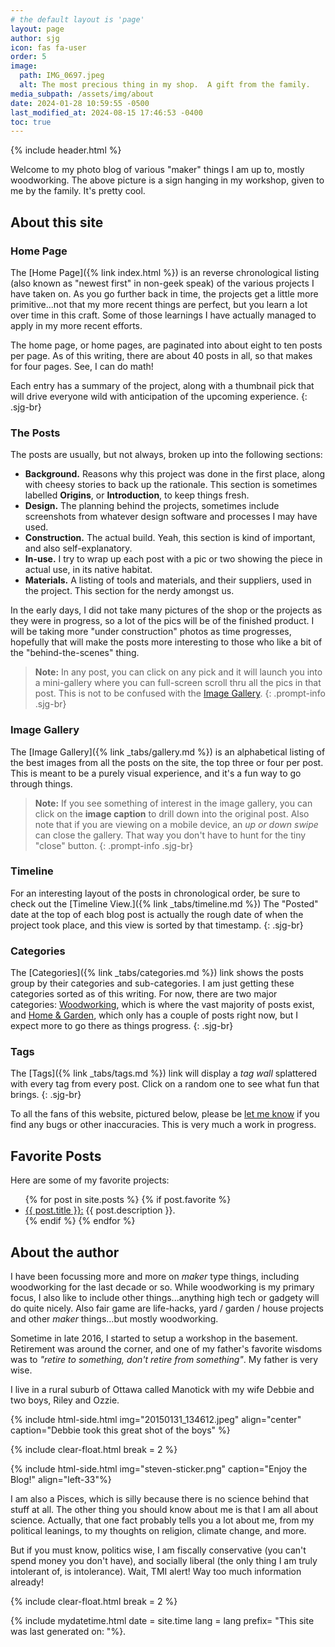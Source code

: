 ```yaml
---
# the default layout is 'page'
layout: page
author: sjg
icon: fas fa-user
order: 5
image:
  path: IMG_0697.jpeg
  alt: The most precious thing in my shop.  A gift from the family.
media_subpath: /assets/img/about
date: 2024-01-28 10:59:55 -0500
last_modified_at: 2024-08-15 17:46:53 -0400
toc: true
---
```

{% include header.html %}

Welcome to my photo blog of various "maker" things I am up to, mostly woodworking. The above picture is a sign hanging in my workshop, given to me by the family. It's pretty cool.

## About this site

### Home Page

The [Home Page]({% link index.html %}) is an reverse chronological listing (also known as "newest first" in non-geek speak) of the various projects I have taken on. As you go further back in time, the projects get a little more primitive...not that my more recent things are perfect, but you learn a lot over time in this craft. Some of those learnings I have actually managed to apply in my more recent efforts.

The home page, or home pages, are paginated into about eight to ten posts per page. As of this writing, there are about 40 posts in all, so that makes for four pages.  See, I can do math!

Each entry has a summary of the project, along with a thumbnail pick that will drive everyone wild with anticipation of the upcoming experience.
{: .sjg-br}

### The Posts

The posts are usually, but not always, broken up into the following sections:
- **Background.**  Reasons why this project was done in the first place, along with cheesy stories to back up the rationale.  This section is sometimes labelled **Origins**, or **Introduction**, to keep things fresh.
- **Design.**  The planning behind the projects, sometimes include screenshots from whatever design software and processes I may have used.
- **Construction.**  The actual build.  Yeah, this section is kind of important, and also self-explanatory. 
- **In-use.**  I try to wrap up each post with a pic or two showing the piece in actual use, in its native habitat.
- **Materials.** A listing of tools and materials, and their suppliers, used in the project.  This section for the nerdy amongst us.

In the early days, I did not take many pictures of the shop or the projects as they were in progress, so a lot of the pics will be of the finished product. I will be taking more "under construction" photos as time progresses, hopefully that will make the posts more interesting to those who like a bit of the "behind-the-scenes" thing.

> **Note:** In any post, you can click on any pick and it will launch you into a mini-gallery where you can full-screen scroll thru all the pics in that post.  This is not to be confused with the [Image Gallery](#image-gallery).
{: .prompt-info .sjg-br}

### Image Gallery

The [Image Gallery]({% link _tabs/gallery.md %}) is an alphabetical listing of the best images from all the posts on the site, the top three or four per post. This is meant to be a purely visual experience, and it's a fun way to go through things.

> **Note:** If you see something of interest in the image gallery, you can click on the **image caption** to drill down into the original post. Also note that if you are viewing on a mobile device, an _up or down swipe_ can close the gallery. That way you don't have to hunt for the tiny "close" button.
{: .prompt-info .sjg-br}

### Timeline

For an interesting layout of the posts in chronological order, be sure to check out the [Timeline View.]({% link _tabs/timeline.md %}) The "Posted" date at the top of each blog post is actually the rough date of when the project took place, and this view is sorted by that timestamp.
{: .sjg-br}

### Categories

The [Categories]({% link _tabs/categories.md %}) link shows the posts group by their categories and sub-categories. I am just getting these categories sorted as of this writing. For now, there are two major categories: [Woodworking](/categories/woodworking), which is where the vast majority of posts exist, and [Home & Garden](/categories/home-garden), which only has a couple of posts right now, but I expect more to go there as things progress.
{: .sjg-br}

### Tags

The [Tags]({% link _tabs/tags.md %}) link will display a _tag wall_ splattered with every tag from every post. Click on a random one to see what fun that brings.
{: .sjg-br}

To all the fans of this website, pictured below, please be [let me know](mailto:steveng57@outlook.com) if you find any bugs or other inaccuracies. This is very much a work in progress.

## Favorite Posts

Here are some of my favorite projects:

<ul>
  {% for post in site.posts %}
    {% if post.favorite %}
      <li><a href="{{ post.url }}">{{ post.title }}:</a> {{ post.description }}.</li>
    {% endif %}
  {% endfor %}
</ul>

## About the author

I have been focussing more and more on _maker_ type things, including woodworking for the last decade or so. While woodworking is my primary focus, I also like to include other things...anything high tech or gadgety will do quite nicely. Also fair game are life-hacks, yard / garden / house projects and other _maker_ things...but mostly woodworking.

Sometime in late 2016, I started to setup a workshop in the basement. Retirement was around the corner, and one of my father's favorite wisdoms was to _"retire to something, don't retire from something"_. My father is very wise.

I live in a rural suburb of Ottawa called Manotick with my wife Debbie and two boys, Riley and Ozzie.

{% include html-side.html img="20150131_134612.jpeg" align="center" caption="Debbie took this great shot of the boys" %}

{% include clear-float.html break = 2 %}

{% include html-side.html img="steven-sticker.png" caption="Enjoy the Blog!" align="left-33"%}

I am also a Pisces, which is silly because there is no science behind that stuff at all. The other thing you should know about me is that I am all about science. Actually, that one fact probably tells you a lot about me, from my political leanings, to my thoughts on religion, climate change, and more.

But if you must know, politics wise, I am fiscally conservative (you can't spend money you don't have), and socially liberal (the only thing I am truly intolerant of, is intolerance). Wait, TMI alert! Way too much information already!

{% include clear-float.html break = 2 %}

{% include mydatetime.html date = site.time lang = lang prefix=  "This site was last generated on: "%}.
